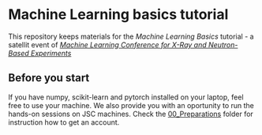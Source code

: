 # Machine Learning basics tutorial

This repository keeps materials for the *Machine Learning Basics* tutorial - a satellit event of [*Machine Learning Conference for X-Ray and Neutron-Based Experiments*](https://indico.frm2.tum.de/event/451/overview)

## Before you start
If you have numpy, scikit-learn and pytorch installed on your laptop, feel free to use your machine. We also provide you with an oportunity to run the hands-on sessions on JSC machines. Check the [00_Preparations](00_Preparations) folder for instruction how to get an account.

